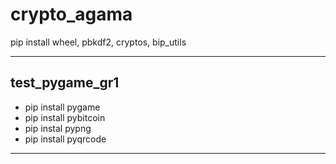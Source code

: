 # crypto_agama

pip install wheel, pbkdf2, cryptos, bip_utils

---

## test_pygame_gr1

- pip install pygame
- pip install pybitcoin
- pip instal pypng
- pip install pyqrcode

---
